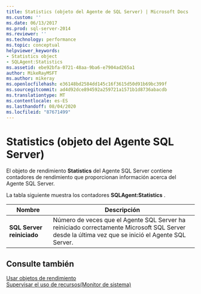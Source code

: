 ```yaml
---
title: Statistics (objeto del Agente de SQL Server) | Microsoft Docs
ms.custom: ''
ms.date: 06/13/2017
ms.prod: sql-server-2014
ms.reviewer: ''
ms.technology: performance
ms.topic: conceptual
helpviewer_keywords:
- Statistics object
- SQLAgent:Statistics
ms.assetid: ebe92bfa-0721-48aa-9ba6-e7904ad265a1
author: MikeRayMSFT
ms.author: mikeray
ms.openlocfilehash: e36148bd2584dd145c16f3615d50d91b69bc399f
ms.sourcegitcommit: ad4d92dce894592a259721a1571b1d8736abacdb
ms.translationtype: MT
ms.contentlocale: es-ES
ms.lasthandoff: 08/04/2020
ms.locfileid: "87671499"
---
```

# <a name="sql-server-agent-statistics-object"></a>Statistics (objeto del Agente SQL Server)
  El objeto de rendimiento **Statistics** del Agente SQL Server contiene contadores de rendimiento que proporcionan información acerca del Agente SQL Server.  
  
 La tabla siguiente muestra los contadores **SQLAgent:Statistics** .  
  
|Nombre|Descripción|  
|----------|-----------------|  
|**SQL Server reiniciado**|Número de veces que el Agente SQL Server ha reiniciado correctamente Microsoft SQL Server desde la última vez que se inició el Agente SQL Server.|  
  
## <a name="see-also"></a>Consulte también  
 [Usar objetos de rendimiento](../../ssms/agent/use-performance-objects.md)   
 [Supervisar el uso de recursos&#40;Monitor de sistema&#41;](monitor-resource-usage-system-monitor.md)  
  
  
